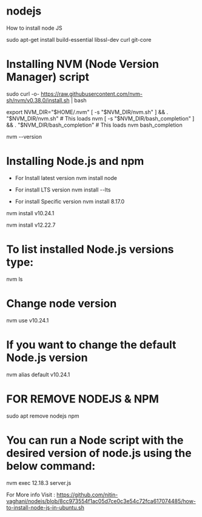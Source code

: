 # nodejs
How to install node JS

sudo apt-get install build-essential libssl-dev curl git-core

# Installing NVM (Node Version Manager) script

sudo curl -o- https://raw.githubusercontent.com/nvm-sh/nvm/v0.38.0/install.sh | bash

export NVM_DIR="$HOME/.nvm"
[ -s "$NVM_DIR/nvm.sh" ] && \. "$NVM_DIR/nvm.sh"  # This loads nvm
[ -s "$NVM_DIR/bash_completion" ] && \. "$NVM_DIR/bash_completion"  # This loads nvm bash_completion

nvm --version

# Installing Node.js and npm
- For Install latest version
nvm install node

- For install LTS version
nvm install --lts

- For install Specific version
nvm install 8.17.0

nvm install v10.24.1

nvm install v12.22.7


# To list installed Node.js versions type:
nvm ls

# Change node version
nvm use v10.24.1

# If you want to change the default Node.js version
nvm alias default v10.24.1

# FOR REMOVE NODEJS & NPM
sudo apt remove nodejs npm

# You can run a Node script with the desired version of node.js using the below command:
nvm exec 12.18.3 server.js 

For More info Visit : https://github.com/nitin-vaghani/nodejs/blob/8cc973554f1ac05d7ce0c3e54c72fca617074485/how-to-install-node-js-in-ubuntu.sh


